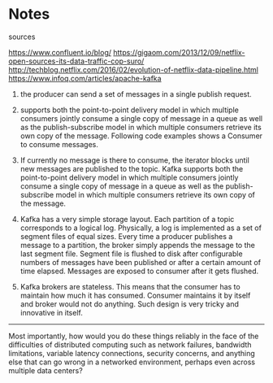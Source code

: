 # Notes

sources

https://www.confluent.io/blog/
https://gigaom.com/2013/12/09/netflix-open-sources-its-data-traffic-cop-suro/
http://techblog.netflix.com/2016/02/evolution-of-netflix-data-pipeline.html
https://www.infoq.com/articles/apache-kafka
1) the producer can send a set of messages in a single publish request. 

2) supports both the point-to-point delivery model in which multiple consumers jointly consume a single copy of message in a queue as well as the publish-subscribe model in which multiple consumers retrieve its own copy of the message. Following code examples shows a Consumer to consume messages.

3)  If currently no message is there to consume, the iterator blocks until new messages are published to the topic. Kafka supports both the point-to-point delivery model in which multiple consumers jointly consume a single copy of message in a queue as well as the publish-subscribe model in which multiple consumers retrieve its own copy of the message.

4) Kafka has a very simple storage layout. Each partition of a topic corresponds to a logical log. Physically, a log is implemented as a set of segment files of equal sizes. Every time a producer publishes a message to a partition, the broker simply appends the message to the last segment file. Segment file is flushed to disk after configurable numbers of messages have been published or after a certain amount of time elapsed. Messages are exposed to consumer after it gets flushed.

5) Kafka brokers are stateless. This means that the consumer has to maintain how much it has consumed. Consumer maintains it by itself and broker would not do anything. Such design is very tricky and innovative in itself.

*********************
 Most importantly, how would you do these things reliably in the face of the difficulties of distributed computing such as network failures, bandwidth limitations, variable latency connections, security concerns, and anything else that can go wrong in a networked environment, perhaps even across multiple data centers? 

